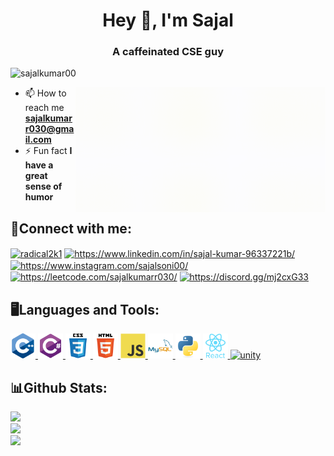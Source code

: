 
<h1 align="center">Hey 👋, I'm Sajal</h1>
<h3 align="center">A caffeinated CSE guy</h3>

<p align="left"> <img src="https://komarev.com/ghpvc/?username=sajalkumar00&label=Profile%20views&color=0e75b6&style=flat" alt="sajalkumar00" /> </p>
<img align="right" alt="wait it will come" width="400" src="https://github.com/sajalkumar07/sajalkumar07/blob/main/WElCOME.gif?raw=true">

- 📫 How to reach me **sajalkumarr030@gmail.com**
- ⚡ Fun fact **I have a great sense of humor**
  

<h2 align="left">🔗Connect with me:</h2>
<p align="left">
<a href="https://twitter.com/radical2k1" target="blank"><img align="center" src="https://raw.githubusercontent.com/rahuldkjain/github-profile-readme-generator/master/src/images/icons/Social/twitter.svg" alt="radical2k1" height="30" width="40" /></a>
<a href="https://linkedin.com/in/https://www.linkedin.com/in/sajal-kumar-96337221b/" target="blank"><img align="center" src="https://raw.githubusercontent.com/rahuldkjain/github-profile-readme-generator/master/src/images/icons/Social/linked-in-alt.svg" alt="https://www.linkedin.com/in/sajal-kumar-96337221b/" height="30" width="40" /></a>
<a href="https://instagram.com/https://www.instagram.com/sajalsoni00/" target="blank"><img align="center" src="https://raw.githubusercontent.com/rahuldkjain/github-profile-readme-generator/master/src/images/icons/Social/instagram.svg" alt="https://www.instagram.com/sajalsoni00/" height="30" width="40" /></a>
<a href="https://www.leetcode.com/https://leetcode.com/sajalkumarr030/" target="blank"><img align="center" src="https://raw.githubusercontent.com/rahuldkjain/github-profile-readme-generator/master/src/images/icons/Social/leet-code.svg" alt="https://leetcode.com/sajalkumarr030/" height="30" width="40" /></a>
<a href="https://discord.gg/https://discord.gg/mj2cxG33" target="blank"><img align="center" src="https://raw.githubusercontent.com/rahuldkjain/github-profile-readme-generator/master/src/images/icons/Social/discord.svg" alt="https://discord.gg/mj2cxG33" height="30" width="40" /></a>
</p>

<h2 align="left">🖥️Languages and Tools:</h2>
<p align="left"> <a href="https://www.w3schools.com/cpp/" target="_blank" rel="noreferrer"> <img src="https://raw.githubusercontent.com/devicons/devicon/master/icons/cplusplus/cplusplus-original.svg" alt="cplusplus" width="40" height="40"/> </a> <a href="https://www.w3schools.com/cs/" target="_blank" rel="noreferrer"> <img src="https://raw.githubusercontent.com/devicons/devicon/master/icons/csharp/csharp-original.svg" alt="csharp" width="40" height="40"/> </a> <a href="https://www.w3schools.com/css/" target="_blank" rel="noreferrer"> <img src="https://raw.githubusercontent.com/devicons/devicon/master/icons/css3/css3-original-wordmark.svg" alt="css3" width="40" height="40"/> </a> <a href="https://www.w3.org/html/" target="_blank" rel="noreferrer"> <img src="https://raw.githubusercontent.com/devicons/devicon/master/icons/html5/html5-original-wordmark.svg" alt="html5" width="40" height="40"/> </a> <a href="https://developer.mozilla.org/en-US/docs/Web/JavaScript" target="_blank" rel="noreferrer"> <img src="https://raw.githubusercontent.com/devicons/devicon/master/icons/javascript/javascript-original.svg" alt="javascript" width="40" height="40"/> </a> <a href="https://www.mysql.com/" target="_blank" rel="noreferrer"> <img src="https://raw.githubusercontent.com/devicons/devicon/master/icons/mysql/mysql-original-wordmark.svg" alt="mysql" width="40" height="40"/> </a> <a href="https://www.python.org" target="_blank" rel="noreferrer"> <img src="https://raw.githubusercontent.com/devicons/devicon/master/icons/python/python-original.svg" alt="python" width="40" height="40"/> </a> <a href="https://reactjs.org/" target="_blank" rel="noreferrer"> <img src="https://raw.githubusercontent.com/devicons/devicon/master/icons/react/react-original-wordmark.svg" alt="react" width="40" height="40"/> </a> <a href="https://unity.com/" target="_blank" rel="noreferrer"> <img src="https://www.vectorlogo.zone/logos/unity3d/unity3d-icon.svg" alt="unity" width="40" height="40"/> </a> </p>

<h2 align="left">📊Github Stats:</h2>

![](https://github-readme-stats.vercel.app/api?username=sajalkumar07&theme=dark&hide_border=false&include_all_commits=true&count_private=true)<br/>
![](https://github-readme-streak-stats.herokuapp.com/?user=sajalkumar07&theme=dark&hide_border=false)<br/>
![](https://github-readme-stats.vercel.app/api/top-langs/?username=sajalkumar07&theme=dark&hide_border=false&include_all_commits=true&count_private=true&layout=compact)

